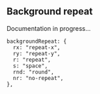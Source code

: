 ## Background repeat

Documentation in progress...

```
backgroundRepeat: {
  rx: "repeat-x",
  ry: "repeat-y",
  r: "repeat",
  s: "space",
  rnd: "round",
  nr: "no-repeat",
},
```